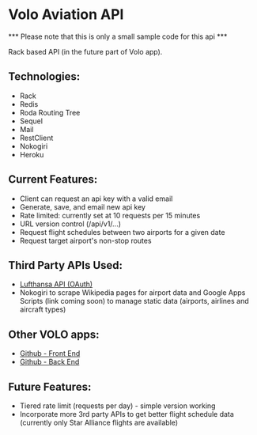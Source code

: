 # Volo Aviation API
*** Please note that this is only a small sample code for this api ***

Rack based API (in the future part of Volo app).  

## Technologies:
- Rack
- Redis
- Roda Routing Tree
- Sequel
- Mail
- RestClient
- Nokogiri
- Heroku

## Current Features:
- Client can request an api key with a valid email
- Generate, save, and email new api key  
- Rate limited: currently set at 10 requests per 15 minutes
- URL version control (/api/v1/...)
- Request flight schedules between two airports for a given date
- Request target airport's non-stop routes

## Third Party APIs Used:
- [Lufthansa API (OAuth)](https://developer.lufthansa.com)
-  Nokogiri to scrape Wikipedia pages for airport data and Google Apps Scripts (link coming soon) to manage static data (airports, airlines and aircraft types)

## Other VOLO apps:

- [Github - Front End](https://github.com/levatech007/volo-react-app-example)
- [Github - Back End](https://github.com/levatech007/volo-rails-api-example)

## Future Features:

- Tiered rate limit (requests per day) - simple version working
- Incorporate more 3rd party APIs to get better flight schedule data (currently only Star Alliance flights are available)
